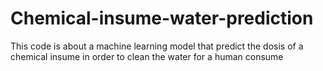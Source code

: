# Chemical-insume-water-prediction
This code is about a machine learning model that predict the dosis of a chemical insume in order to clean the water for a human consume
